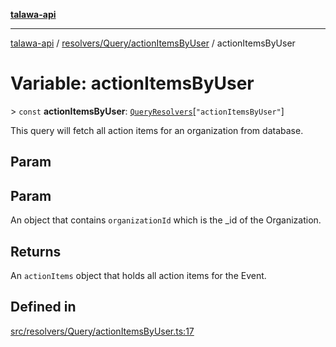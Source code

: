 [**talawa-api**](../../../../README.md)

***

[talawa-api](../../../../modules.md) / [resolvers/Query/actionItemsByUser](../README.md) / actionItemsByUser

# Variable: actionItemsByUser

\> `const` **actionItemsByUser**: [`QueryResolvers`](../../../../types/generatedGraphQLTypes/type-aliases/QueryResolvers.md)\[`"actionItemsByUser"`\]

This query will fetch all action items for an organization from database.

## Param

## Param

An object that contains `organizationId` which is the _id of the Organization.

## Returns

An `actionItems` object that holds all action items for the Event.

## Defined in

[src/resolvers/Query/actionItemsByUser.ts:17](https://github.com/PalisadoesFoundation/talawa-api/blob/832d310bae30bd8cb45fb1b44f62dd776dccc52f/src/resolvers/Query/actionItemsByUser.ts#L17)
